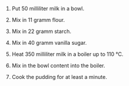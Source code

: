 1. Put 50 milliliter milk in a bowl.

2. Mix in 11 gramm flour.

3. Mix in 22 gramm starch.

4. Mix in 40 gramm vanilla sugar.

5. Heat 350 milliliter milk in a boiler up to 110 °C.

6. Mix in the bowl content into the boiler.

7. Cook the pudding for at least a minute.
